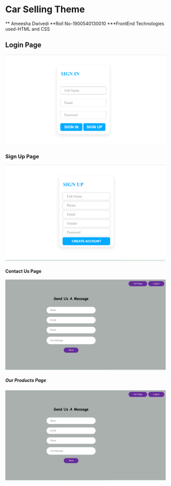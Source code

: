 # Car Selling Theme
** Ameesha Dwivedi 
**Roll No-1900540130010
***FrontEnd Technologies used-HTML and CSS
## Login Page
![LoginPage!](https://github.com/Ameesha0/XENONSTACK/blob/main/images/LoginPage.png)
### Sign Up Page
![](https://github.com/Ameesha0/XENONSTACK/blob/main/images/SignUpPage.png)
#### Contact Us Page
![](https://github.com/Ameesha0/XENONSTACK/blob/main/images/contactUs.png)
##### Our Products Page
![](https://github.com/Ameesha0/XENONSTACK/blob/main/images/contactUs.png)
